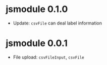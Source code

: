 # jsmodule 0.1.0

* Update: `csvFile` can deal label information

# jsmodule 0.0.1

* File upload: `csvFileInput`, `csvFile`
